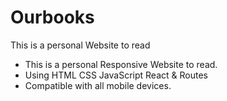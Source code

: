 # Ourbooks
 
 This is a personal Website to read

- This is a personal Responsive Website to read. 
- Using HTML CSS JavaScript React & Routes
- Compatible with all mobile devices.
